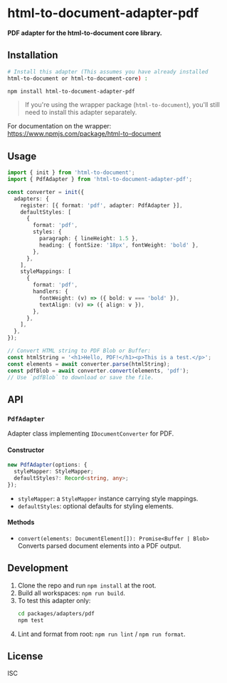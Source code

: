 # html-to-document-adapter-pdf

**PDF adapter for the html-to-document core library.**

## Installation

```bash
# Install this adapter (This assumes you have already installed
html-to-document or html-to-document-core) :

npm install html-to-document-adapter-pdf
```

> If you're using the wrapper package (`html-to-document`), you'll still need to install this adapter separately.

For documentation on the wrapper:  
https://www.npmjs.com/package/html-to-document

## Usage

```ts
import { init } from 'html-to-document';
import { PdfAdapter } from 'html-to-document-adapter-pdf';

const converter = init({
  adapters: {
    register: [{ format: 'pdf', adapter: PdfAdapter }],
    defaultStyles: [
      {
        format: 'pdf',
        styles: {
          paragraph: { lineHeight: 1.5 },
          heading: { fontSize: '18px', fontWeight: 'bold' },
        },
      },
    ],
    styleMappings: [
      {
        format: 'pdf',
        handlers: {
          fontWeight: (v) => ({ bold: v === 'bold' }),
          textAlign: (v) => ({ align: v }),
        },
      },
    ],
  },
});

// Convert HTML string to PDF Blob or Buffer:
const htmlString = '<h1>Hello, PDF!</h1><p>This is a test.</p>';
const elements = await converter.parse(htmlString);
const pdfBlob = await converter.convert(elements, 'pdf');
// Use `pdfBlob` to download or save the file.
```

## API

### `PdfAdapter`

Adapter class implementing `IDocumentConverter` for PDF.

#### Constructor

```ts
new PdfAdapter(options: {
  styleMapper: StyleMapper;
  defaultStyles?: Record<string, any>;
});
```

- `styleMapper`: a `StyleMapper` instance carrying style mappings.
- `defaultStyles`: optional defaults for styling elements.

#### Methods

- `convert(elements: DocumentElement[]): Promise<Buffer | Blob>`  
  Converts parsed document elements into a PDF output.

## Development

1. Clone the repo and run `npm install` at the root.
2. Build all workspaces: `npm run build`.
3. To test this adapter only:
   ```bash
   cd packages/adapters/pdf
   npm test
   ```
4. Lint and format from root: `npm run lint` / `npm run format`.

## License

ISC
